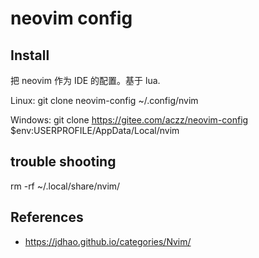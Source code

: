 # neovim config

## Install

把 neovim 作为 IDE 的配置。基于 lua.

Linux:
git clone neovim-config ~/.config/nvim

Windows:
git clone https://gitee.com/aczz/neovim-config $env:USERPROFILE/AppData/Local/nvim

## trouble shooting

rm -rf ~/.local/share/nvim/

## References

- https://jdhao.github.io/categories/Nvim/
